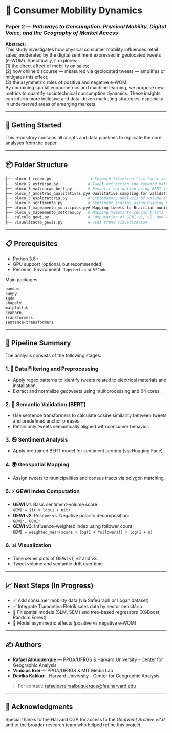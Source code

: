 
# 📍 Consumer Mobility Dynamics

### **Paper 2 — _Pathways to Consumption: Physical Mobility, Digital Voice, and the Geography of Market Access_**

**Abstract:**  
This study investigates how physical consumer mobility influences retail sales, moderated by the digital sentiment expressed in geolocated tweets (e-WOM). Specifically, it explores:  
(1) the direct effect of mobility on sales;  
(2) how online discourse — measured via geolocated tweets — amplifies or mitigates this effect;  
(3) the asymmetric roles of positive and negative e-WOM.  
By combining spatial econometrics and machine learning, we propose new metrics to quantify sociotechnical consumption dynamics. These insights can inform more inclusive and data-driven marketing strategies, especially in underserved areas of emerging markets.

---

## 🚀 Getting Started

This repository contains all scripts and data pipelines to replicate the core analyses from the paper.

---

## 📦 Folder Structure

```bash
├── bloco_1_regex.py                 # Keyword filtering (raw tweet selection)
├── bloco_2_extracao.py             # Tweet extraction and keyword matching
├── bloco_3_validacao_bert.py       # Semantic validation using BERT (cosine similarity)
├── bloco_4_amostras_qualitativas.py# Qualitative sampling for validation
├── bloco_5_exploratoria.py         # Exploratory analysis of volume and sentiment
├── bloco_6_sentimento.py           # Sentiment scoring using Hugging Face
├── bloco_7_mapeamento_municipios.py# Mapping tweets to Brazilian municipalities
├── bloco_8_mapeamento_setores.py   # Mapping tweets to census tracts (setores censitários)
├── calculo_gewi.py                 # Computation of GEWI v1, v2, and v3 indices
├── visualizacao_gewis.py           # GEWI trend visualization
```

---

## 📋 Prerequisites

- Python 3.8+
- GPU support (optional, but recommended)
- Recomm. Environment: `JupyterLab` or `VSCode`

Main packages:

```bash
pandas
numpy
tqdm
shapely
matplotlib
seaborn
transformers
sentence-transformers
```

---

## 🧪 Pipeline Summary

The analysis consists of the following stages:

### 1. 🧹 Data Filtering and Preprocessing
- Apply regex patterns to identify tweets related to electrical materials and installation.
- Extract and normalize geotweets using multiprocessing and 64 cores.

### 2. 🧠 Semantic Validation (BERT)
- Use sentence transformers to calculate cosine similarity between tweets and predefined anchor phrases.
- Retain only tweets semantically aligned with consumer behavior.

### 3. 😃 Sentiment Analysis
- Apply pretrained BERT model for sentiment scoring (via Hugging Face).

### 4. 🌍 Geospatial Mapping
- Assign tweets to municipalities and census tracts via polygon matching.

### 5. ⚡ GEWI Index Computation
- **GEWI v1**: Basic sentiment-volume score:  
  `GEWI = s̄it × log(1 + nit)`
- **GEWI v2**: Positive vs. Negative polarity decomposition:  
  `GEWI⁺, GEWI⁻`
- **GEWI v3**: Influence-weighted index using follower count:  
  `GEWI = weighted_mean(score × log(1 + followers)) × log(1 + n)`

### 6. 📊 Visualization
- Time series plots of GEWI v1, v2 and v3.
- Tweet volume and semantic drift over time.

---

## 📈 Next Steps (In Progress)

- ✅ Add consumer mobility data (via SafeGraph or Logan dataset)  
- ✅ Integrate Tramontina Eletrik sales data by sector censitário  
- 🧪 Fit spatial models (SLM, SEM) and tree-based regressors (XGBoost, Random Forest)  
- 🧠 Model asymmetric effects (positive vs negative e-WOM)

---

## ✍️ Authors

- **Rafael Albuquerque** — PPGA/UFRGS & Harvard University - Center for Geographic Analysis  
- **Vinícius Brei** — PPGA/UFRGS & MIT Media Lab 
- **Devika Kakkar** - Harvard University - Center for Geographic Analysis
  
> For contact: rafaelpereiraalbuquerque@fas.harvard.edu

---

## 🎁 Acknowledgments

Special thanks to the Harvard CGA for access to the *Geotweet Archive v2.0*  
and to the broader research team who helped refine this project.
